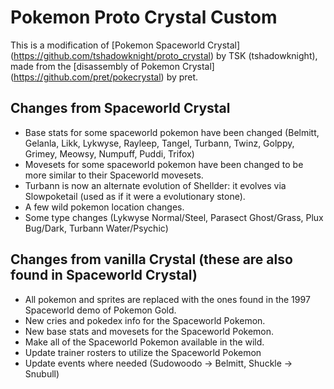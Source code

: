 # Pokemon Proto Crystal Custom

This is a modification of [Pokemon Spaceworld Crystal] (https://github.com/tshadowknight/proto_crystal) by TSK (tshadowknight), made from the [disassembly of Pokemon Crystal] (https://github.com/pret/pokecrystal) by pret.

## Changes from Spaceworld Crystal
- Base stats for some spaceworld pokemon have been changed (Belmitt, Gelanla, Likk, Lykwyse, Rayleep, Tangel, Turbann, Twinz, Golppy, Grimey, Meowsy, Numpuff, Puddi, Trifox)
- Movesets for some spaceworld pokemon have been changed to be more similar to their Spaceworld movesets.
- Turbann is now an alternate evolution of Shellder: it evolves via Slowpoketail (used as if it were a evolutionary stone).
- A few wild pokemon location changes.
- Some type changes (Lykwyse Normal/Steel, Parasect Ghost/Grass, Plux Bug/Dark, Turbann Water/Psychic)

## Changes from vanilla Crystal (these are also found in Spaceworld Crystal)
- All pokemon and sprites are replaced with the ones found in the 1997 Spaceworld demo of Pokemon Gold.
- New cries and pokedex info for the Spaceworld Pokemon.
- New base stats and movesets for the Spaceworld Pokemon.
- Make all of the Spaceworld Pokemon available in the wild.
- Update trainer rosters to utilize the Spaceworld Pokemon
- Update events where needed (Sudowoodo -> Belmitt, Shuckle -> Snubull)
